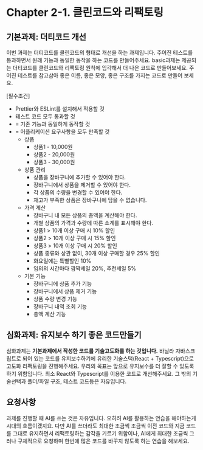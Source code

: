 # Chapter 2-1. 클린코드와 리팩토링

## 기본과제: 더티코드 개선

이번 과제는 더티코드를 클린코드의 형태로 개선을 하는 과제입니다. 주어진 테스트를 통과하면서 원래 기능과 동일한 동작을 하는 코드를 만들어주세요. basic과제는 제공되는 더티코드를 클린코드와 리팩토링 원칙에 입각해서 더 나은 코드로 만들어보세요. 주어진 테스트를 참고삼아 좋은 이름, 좋은 모양, 좋은 구조를 가지는 코드로 만들어 보세요.

[필수조건]

- Prettier와 ESLint를 설치해서 적용할 것
- 테스트 코드 모두 통과할 것
- = 기존 기능과 동일하게 동작할 것
- = 어플리케이션 요구사항을 모두 만족할 것
    - 상품
        - 상품1 - 10,000원
        - 상품2 - 20,000원
        - 상품3 - 30,000원
    - 상품 관리
        - 상품을 장바구니에 추가할 수 있어야 한다.
        - 장바구니에서 상품을 제거할 수 있어야 한다.
        - 각 상품의 수량을 변경할 수 있어야 한다.
        - 재고가 부족한 상품은 장바구니에 담을 수 없습니다.
    - 가격 계산
        - 장바구니 내 모든 상품의 총액을 계산해야 한다.
        - 개별 상품의 가격과 수량에 따른 소계를 표시해야 한다.
        - 상품1 > 10개 이상 구매 시 10% 할인
        - 상품2 > 10개 이상 구매 시 15% 할인
        - 상품3 > 10개 이상 구매 시 20% 할인
        - 상품 종류와 상관 없이, 30개 이상 구매할 경우 25% 할인
        - 화요일에는 특별할인 10%
        - 임의의 시간마다 깜짝세일 20%, 추천세일 5%
    - 기본 기능
        - 장바구니에 상품 추가 기능
        - 장바구니에서 상품 제거 기능
        - 상품 수량 변경 기능
        - 장바구니 내역 조회 기능
        - 총액 계산 기능

## 심화과제: 유지보수 하기 좋은 코드만들기

심화과제는 **기본과제에서 작성한 코드를 기술고도화를 하는 것입니다.** 바닐라 자바스크립트로 되어 있는 코드를 유지보수하기에 유리한 기술스택(React + Typescript)으로 고도화 리팩토링을 진행해주세요.
우리의 목표는 앞으로 유지보수를 더 잘할 수 있도록 하기 위함입니다. 최소 React와 Typescript를 이용한 코드로 개선해주세요. 그 밖의 기술선택과 폴더/파일 구조, 테스트 코드등은 자유입니다.


## 요청사항

과제를 진행할 때 AI를 쓰는 것은 자유입니다. 오히려 AI를 활용하는 연습을 해야하는게 시대의 흐름이겠지요.
다만 AI를 쓰더라도 최대한 조금씩 조금씩 이전 코드와 지금 코드를 그대로 유지하면서 리팩토링하는 감각을 기르기 위함이나,
AI에게 최대한 조금씩 그러나 구체적으로 요청하며 한번에 많은 코드를 바꾸지 않도록 하는 연습을 해보세요.
